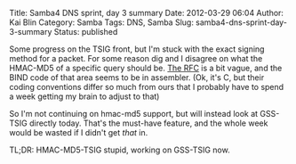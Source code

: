 Title: Samba4 DNS sprint, day 3 summary
Date: 2012-03-29 06:04
Author: Kai Blin
Category: Samba
Tags: DNS, Samba
Slug: samba4-dns-sprint-day-3-summary
Status: published

Some progress on the TSIG front, but I'm stuck with the exact signing
method for a packet.
For some reason dig and I disagree on what the HMAC-MD5 of a specific
query should be. [The RFC](http://www.ietf.org/rfc/rfc2845.txt) is a bit
vague, and the BIND code of that area seems to be in assembler. (Ok,
it's C, but their coding conventions differ so much from ours that I
probably have to spend a week getting my brain to adjust to that)

So I'm not continuing on hmac-md5 support, but will instead look at
GSS-TSIG directly today. That's the must-have feature, and the whole
week would be wasted if I didn't get *that* in.

TL;DR: HMAC-MD5-TSIG stupid, working on GSS-TSIG now.
